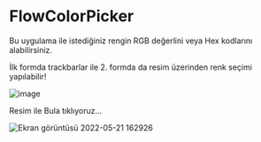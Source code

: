 # FlowColorPicker
Bu uygulama ile istediğiniz rengin RGB değerlini veya Hex kodlarını alabilirsiniz.


İlk formda trackbarlar ile 2. formda da resim üzerinden renk seçimi yapılabilir!


![image](https://user-images.githubusercontent.com/82727570/169653800-ed85f8d1-f115-4b29-85b1-009f9a8c95e8.png)


Resim ile Bula tıklıyoruz...


![Ekran görüntüsü 2022-05-21 162926](https://user-images.githubusercontent.com/82727570/169653863-56dad251-8ce3-4497-a946-0b9b7d0f2be8.png)

